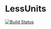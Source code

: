 # LessUnits

[![Build Status](https://github.com/vanliggubbe/LessUnits.jl/actions/workflows/CI.yml/badge.svg?branch=main)](https://github.com/vanliggubbe/LessUnits.jl/actions/workflows/CI.yml?query=branch%3Amain)
